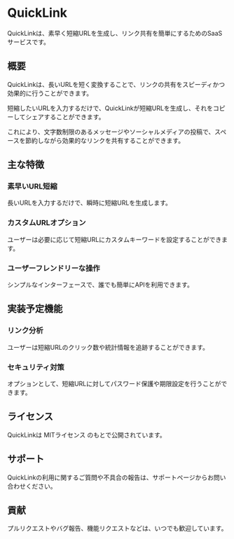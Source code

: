 # QuickLink

QuickLinkは、素早く短縮URLを生成し、リンク共有を簡単にするためのSaaSサービスです。

## 概要

QuickLinkは、長いURLを短く変換することで、リンクの共有をスピーディかつ効果的に行うことができます。

短縮したいURLを入力するだけで、QuickLinkが短縮URLを生成し、それをコピーしてシェアすることができます。

これにより、文字数制限のあるメッセージやソーシャルメディアの投稿で、スペースを節約しながら効果的なリンクを共有することができます。

## 主な特徴

### 素早いURL短縮

長いURLを入力するだけで、瞬時に短縮URLを生成します。

### カスタムURLオプション

ユーザーは必要に応じて短縮URLにカスタムキーワードを設定することができます。

### ユーザーフレンドリーな操作

シンプルなインターフェースで、誰でも簡単にAPIを利用できます。


## 実装予定機能

### リンク分析

ユーザーは短縮URLのクリック数や統計情報を追跡することができます。

### セキュリティ対策

オプションとして、短縮URLに対してパスワード保護や期限設定を行うことができます。
 
## ライセンス

QuickLinkは MITライセンス のもとで公開されています。

## サポート

QuickLinkの利用に関するご質問や不具合の報告は、サポートページからお問い合わせください。

## 貢献

プルリクエストやバグ報告、機能リクエストなどは、いつでも歓迎しています。
